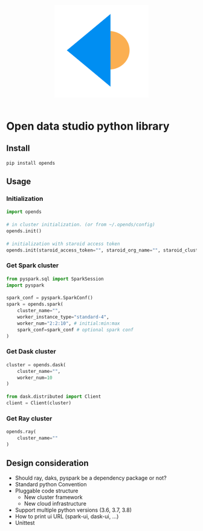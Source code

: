 <br />
<center>
  <img src="https://github.com/open-datastudio/datastudio/raw/master/docs/_static/open-datastudio-logo.png" width="250px"/>
</center>
<br />

# Open data studio python library


## Install

```
pip install opends
```


## Usage

### Initialization

```python
import opends

# in cluster initialization. (or from ~/.opends/config)
opends.init()

# initialization with staroid access token
opends.init(staroid_access_token="", staroid_org_name="", staroid_cluster_name="", )
```

### Get Spark cluster

```python
from pyspark.sql import SparkSession
import pyspark

spark_conf = pyspark.SparkConf()
spark = opends.spark(
    cluster_name="",
    worker_instance_type="standard-4",
    worker_num="2:2:10", # initial:min:max
    spark_conf=spark_conf # optional spark conf
)
```

### Get Dask cluster

```python
cluster = opends.dask(
    cluster_name="",
    worker_num=10
)

from dask.distributed import Client
client = Client(cluster)
```

### Get Ray cluster

```python
opends.ray(
    cluster_name=""
)
```


## Design consideration

- Should ray, daks, pyspark be a dependency package or not?
- Standard python Convention
- Pluggable code structure
  - New cluster framework
  - New cloud infrastructure
- Support multiple python versions (3.6, 3.7, 3.8)
- How to print ui URL (spark-ui, dask-ui, ...)
- Unittest